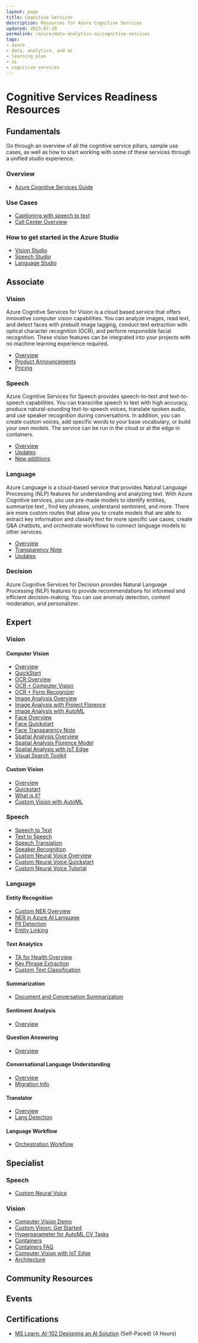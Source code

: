 ```yaml
---
layout: page
title: Cognitive Services
description: Resources for Azure Cognitive Services
updated: 2023-07-20
permalink: /azure/data-analytics-ai/cognitive-services
tags: 
- azure
- data, analytics, and ai
- learning plan
- ai
- cognitive services
---
```


# Cognitive Services Readiness Resources

## Fundamentals

Go through an overview of all the cognitive service pillars, sample use cases, as well as how to start working with some of these services through a unified studio experience.

### Overview
* [Azure Cognitive Services Guide](https://learn.microsoft.com/en-us/azure/cognitive-services/)

### Use Cases 
* [Captioning with speech to text](https://learn.microsoft.com/en-us/azure/cognitive-services/speech-service/captioning-concepts?pivots=programming-language-csharp)
* [Call Center Overview](https://learn.microsoft.com/en-us/azure/cognitive-services/speech-service/call-center-overview)

### How to get started in the Azure Studio
* [Vision Studio](https://portal.vision.cognitive.azure.com/gallery/featured)
* [Speech Studio](https://speech.microsoft.com/)
* [Language Studio](https://language.cognitive.azure.com/)


## Associate

### Vision
Azure Cognitive Services for Vision is a cloud based service that offers innovative computer vision capabilities. You can analyze images, read text, and detect faces with prebuilt image tagging, conduct text extraction with optical character recognition (OCR), and perform responsible facial recognition. These vision features can be integrated into your projects with no machine learning experience required. 

* [Overview](https://learn.microsoft.com/en-us/azure/cognitive-services/computer-vision/)
* [Product Announcements](https://azure.microsoft.com/en-us/blog/topics/cognitive-services/)
* [Pricing](https://azure.microsoft.com/en-us/pricing/details/cognitive-services/computer-vision/)
  
### Speech 
Azure Cognitive Services for Speech provides speech-to-text and text-to-speech capabilities. You can transcribe speech to text with high accuracy, produce natural-sounding text-to-speech voices, translate spoken audio, and use speaker recognition during conversations. In addition, you can create custom voices, add specific words to your base vocabulary, or build your own models. The service can be run in the cloud or at the edge in containers. 

* [Overview](https://learn.microsoft.com/en-us/azure/cognitive-services/speech-service/)
* [Updates](https://techcommunity.microsoft.com/t5/ai-cognitive-services-blog/latest-updates-on-azure-neural-tts-new-voices-for-casual/ba-p/2761278)
* [New additions](https://azure.microsoft.com/en-us/blog/announcing-new-voices-and-emotions-to-azure-neural-text-to-speech/)
  
### Language 
Azure Language is a cloud-based service that provides Natural Language Processing (NLP) features for understanding and analyzing text. With Azure Cognitive services, you use pre-made models to identify entities, summarize text , find key phrases, understand sentiment, and more. There are more custom routes that allow you to create models that are able to extract key information and classify text for more specific use cases, create Q&A chatbots,  and orchestrate  workflows to connect language models to other services. 

* [Overview](https://learn.microsoft.com/en-us/azure/cognitive-services/language-service/overview)
* [Transparency Note](https://learn.microsoft.com/en-us/legal/cognitive-services/language-service/transparency-note?context=%2Fazure%2Fcognitive-services%2Flanguage-service%2Fcontext%2Fcontext)
* [Updates](https://learn.microsoft.com/en-us/azure/cognitive-services/language-service/whats-new?tabs=csharp)
  
### Decision
Azure Cognitive Services for Decision provides Natural Language Processing (NLP) features to provide recommendations for informed and efficient decision-making. You can use anomaly detection, content moderation, and personalizer. 


## Expert

### Vision
#### Computer Vision
* [Overview](https://learn.microsoft.com/en-us/azure/cognitive-services/computer-vision/overview)
* [QuickStart](https://learn.microsoft.com/en-us/training/paths/explore-computer-vision-microsoft-azure/)
* [OCR Overview](https://learn.microsoft.com/en-us/azure/cognitive-services/computer-vision/overview-ocr)
* [OCR + Computer Vision](https://www.youtube.com/watch?v=PrjlfdFRUrc&list=PLlrxD0HtieHi0mwteKBOfEeOYf0LJU4O1&index=18)
* [OCR + Form Recognizer](https://www.youtube.com/watch?v=86cZgYJdRGc&list=PLlrxD0HtieHi0mwteKBOfEeOYf0LJU4O1&index=32)
* [Image Analysis Overview](https://learn.microsoft.com/en-us/azure/ai-services/computer-vision/overview-image-analysis?tabs=4-0)
* [Image Analysis with Project Florence](https://www.youtube.com/watch?v=1cHVk0Z8sL0&list=PLlrxD0HtieHi0mwteKBOfEeOYf0LJU4O1&index=2)
* [Image Analysis with AutoML ](https://www.youtube.com/watch?v=ovsMiyqKo28&list=PLlrxD0HtieHi0mwteKBOfEeOYf0LJU4O1&index=49)
* [Face Overview](https://learn.microsoft.com/en-us/azure/ai-services/computer-vision/overview-identity)
* [Face Quickstart](https://learn.microsoft.com/en-us/training/modules/detect-analyze-faces/)
* [Face Transparency Note](https://azure.microsoft.com/mediahandler/files/resourcefiles/transparency-note-azure-cognitive-services-face-api/Face%20API%20Transparency%20Note%20(March%202019).pdf)
* [Spatial Analysis Overview](https://learn.microsoft.com/en-us/azure/ai-services/computer-vision/intro-to-spatial-analysis-public-preview)
* [Spatial Analysis Florence Model](https://azure.microsoft.com/en-us/blog/announcing-a-renaissance-in-computer-vision-ai-with-microsofts-florence-foundation-model/)
* [Spatial Analysis with IoT Edge](https://learn.microsoft.com/en-us/azure/architecture/guide/iot-edge-vision/)
* [Visual Search Toolkit](https://www.youtube.com/watch?v=ZEwaqkMkLUY&list=PLlrxD0HtieHi0mwteKBOfEeOYf0LJU4O1&index=9)

#### Custom Vision
* [Overview](https://learn.microsoft.com/en-us/training/modules/train-custom-vision-ai/)
* [Quickstart](https://learn.microsoft.com/en-us/training/modules/classify-images-custom-vision/)
* [What is it?](https://learn.microsoft.com/en-us/azure/ai-services/custom-vision-service/overview)
* [Custom Vision with AutoML](https://www.youtube.com/watch?v=VvTjHzcYuaQ&list=PLlrxD0HtieHi0mwteKBOfEeOYf0LJU4O1&index=39)
### Speech 
* [Speech to Text](https://learn.microsoft.com/en-us/azure/cognitive-services/speech-service/speech-to-text)
* [Text to Speech ](https://learn.microsoft.com/en-us/azure/cognitive-services/speech-service/text-to-speech)
* [Speech Translation](https://learn.microsoft.com/en-us/azure/cognitive-services/speech-service/get-started-speech-translation?tabs=terminal&pivots=programming-language-csharp)
* [Speaker Recognition](https://learn.microsoft.com/en-us/azure/cognitive-services/speech-service/speaker-recognition-overview)
* [Custom Neural Voice Overview](https://learn.microsoft.com/en-us/azure/cognitive-services/speech-service/custom-neural-voice)
* [Custom Neural Voice Quickstart](https://www.youtube.com/watch?v=di3vKMhyLaY)
* [Custom Neural Voice Tutorial](https://youtu.be/di3vKMhyLaY)
### Language 
#### Entity Recognition
* [Custom NER Overview](https://learn.microsoft.com/en-us/azure/ai-services/language-service/custom-named-entity-recognition/overview)
* [NER in Azure AI Language](https://learn.microsoft.com/en-us/azure/ai-services/language-service/named-entity-recognition/overview)
* [PII Detection](https://learn.microsoft.com/en-us/azure/ai-services/language-service/personally-identifiable-information/overview)
* [Entity Linking](https://learn.microsoft.com/en-us/azure/ai-services/language-service/entity-linking/overview)
#### Text Analytics 
* [TA for Health Overview](https://learn.microsoft.com/en-us/azure/ai-services/language-service/text-analytics-for-health/overview?tabs=ner)
* [Key Phrase Extraction](https://learn.microsoft.com/en-us/azure/ai-services/language-service/key-phrase-extraction/overview)
* [Custom Text Classification](https://learn.microsoft.com/en-us/azure/ai-services/language-service/custom-text-classification/overview)
#### Summarization
* [Document and Conversation Summarization](https://learn.microsoft.com/en-us/azure/ai-services/language-service/summarization/overview?tabs=document-summarization)
#### Sentiment Analysis
* [Overview](https://learn.microsoft.com/en-us/azure/ai-services/language-service/sentiment-opinion-mining/overview?tabs=prebuilt)
#### Question Answering
* [Overview](https://learn.microsoft.com/en-us/azure/ai-services/language-service/question-answering/overview)
#### Conversational Language Understanding
* [Overview](https://learn.microsoft.com/en-us/azure/ai-services/language-service/conversational-language-understanding/overview)
* [Migration Info](https://learn.microsoft.com/en-us/azure/ai-services/language-service/concepts/migrate)
#### Translator
* [Overview](https://learn.microsoft.com/en-us/azure/ai-services/translator/translator-overview)
* [Lang Detection](https://learn.microsoft.com/en-us/azure/ai-services/language-service/language-detection/overview)
#### Language Workflow
* [Orchestration Workflow](https://learn.microsoft.com/en-us/azure/ai-services/language-service/orchestration-workflow/overview)

## Specialist 

### Speech 
* [Custom Neural Voice](https://techcommunity.microsoft.com/t5/ai-cognitive-services-blog/how-to-create-a-custom-neural-voice/ba-p/3028275)

### Vision
* [Computer Vision Demo](https://aidemos.microsoft.com/computer-vision)
* [Custom Vision: Get Started](https://github.com/azure-samples/rock-paper-scissors-customvision/tree/master/)
* [Hyperparameter for AutoML CV Tasks](https://learn.microsoft.com/en-us/azure/machine-learning/reference-automl-images-hyperparameters)
* [Containers](https://learn.microsoft.com/en-us/azure/cognitive-services/containers/container-faq)
* [Containers FAQ](https://learn.microsoft.com/en-us/azure/cognitive-services/containers/container-faq)
* [Computer Vision with IoT Edge](https://learn.microsoft.com/en-us/azure/architecture/guide/iot-edge-vision/)
* [Architecture](https://learn.microsoft.com/en-us/azure/architecture/guide/iot-edge-vision/)
## Community Resources


## Events


## Certifications

* [MS Learn: AI-102 Designing an AI Solution](https://docs.microsoft.com/en-us/learn/certifications/exams/ai-102) (Self-Paced) (4 Hours)
